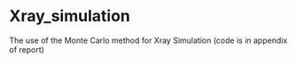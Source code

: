 # Xray_simulation
The use of the Monte Carlo method for Xray Simulation (code is in appendix of report)
